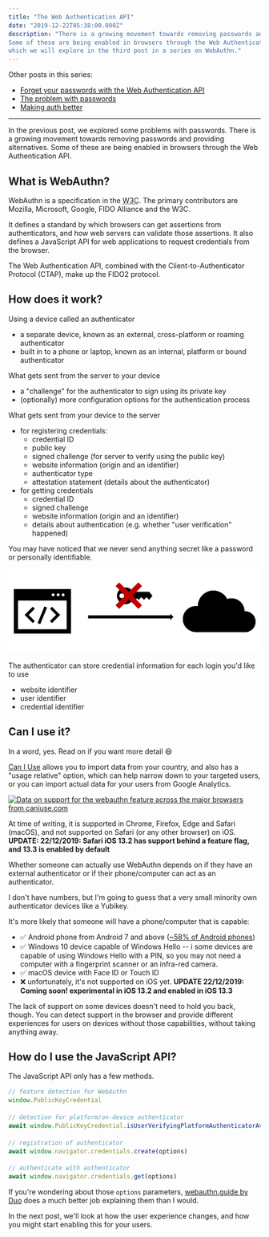 ```yaml
---
title: "The Web Authentication API"
date: "2019-12-22T05:38:00.000Z"
description: "There is a growing movement towards removing passwords and providing alternatives.
Some of these are being enabled in browsers through the Web Authentication API,
which we will explore in the third post in a series on WebAuthn."
---
```


Other posts in this series:

- [Forget your passwords with the Web Authentication API](../part-1-forget-your-passwords)
- [The problem with passwords](../part-2-the-problem-with-passwords)
- [Making auth better](../part-4-making-auth-better)

---

In the previous post, we explored some problems with passwords.
There is a growing movement towards removing passwords and providing alternatives.
Some of these are being enabled in browsers through the Web Authentication API.

## What is WebAuthn?

WebAuthn is a specification in the <abbr title="World Wide Web Consortium">W3C</abbr>.
The primary contributors are Mozilla, Microsoft, Google, FIDO Alliance and the W3C.

It defines a standard by which browsers can get assertions from authenticators,
and how web servers can validate those assertions.
It also defines a JavaScript API for web applications to request credentials from the browser.

The Web Authentication API, combined with the Client-to-Authenticator Protocol (CTAP),
make up the FIDO2 protocol.

## How does it work?

Using a device called an authenticator

- a separate device, known as an external, cross-platform or roaming authenticator
- built in to a phone or laptop, known as an internal, platform or bound authenticator

What gets sent from the server to your device

- a "challenge" for the authenticator to sign using its private key
- (optionally) more configuration options for the authentication process

What gets sent from your device to the server

- for registering credentials:
  - credential ID
  - public key
  - signed challenge (for server to verify using the public key)
  - website information (origin and an identifier)
  - authenticator type
  - attestation statement (details about the authenticator)
- for getting credentials
  - credential ID
  - signed challenge
  - website information (origin and an identifier)
  - details about authentication (e.g. whether "user verification" happened)

You may have noticed that we never send anything secret like a password or personally identifiable.

 <img src="../no-secrets.png" alt="" role="presentation">

The authenticator can store credential information for each login you'd like to use

- website identifier
- user identifier
- credential identifier

<!-- Some authenticators store the _actual_ private key for the credential source,
in this case they are referred to as **resident keys**, because they are resident on the authenticator.
Authenticators that support resident keys can only store a limited number -- because they have to physically store something, and storage is limited. The Yubikey 5C, for example, can store 25 resident keys.

Authenticators can hold an unlimited number of **non-resident keys** -- because nothing is stored on the device.
That might sound strange, but this actually works by encrypting the _credential_ private key using the private key baked in to the _device_ during manufacturing, and sending that to the client (browser, app, etc) as the credential ID.
That means when the application requests an assertion for any particular credential ID, the authenticator first has to decrypt the credential ID to get the private key, so that it can sign the authenticatorData.
As a consequence, non-resident keys cannot be used for usernameless scenarios, which we'll go into a bit further later on. -->

## Can I use it?

In a word, yes. Read on if you want more detail 😆

<a href="http://caniuse.com">Can I Use</a> allows you to import data from your country,
and also has a "usage relative" option, which can help narrow down to your targeted users,
or you can import actual data for your users from Google Analytics.

<script src="https://cdn.jsdelivr.net/gh/ireade/caniuse-embed/caniuse-embed.min.js"></script>
<p class="ciu_embed" data-feature="webauthn" data-periods="future_1,current,past_1" data-accessible-colours="false">
  <a href="http://caniuse.com/#feat=webauthn">
    <picture>
      <source type="image/webp" srcset="https://res.cloudinary.com/ireaderinokun/image/upload/v1569250922/caniuse-embed/webauthn-2019-9-23.webp">
      <source type="image/png" srcset="https://res.cloudinary.com/ireaderinokun/image/upload/v1569250922/caniuse-embed/webauthn-2019-9-23.png">
      <source type="image/jpeg" srcset="https://res.cloudinary.com/ireaderinokun/image/upload/v1569250922/caniuse-embed/webauthn-2019-9-23.jpg">
      <img src="https://res.cloudinary.com/ireaderinokun/image/upload/v1569250922/caniuse-embed/webauthn-2019-9-23.png" alt="Data on support for the webauthn feature across the major browsers from caniuse.com">
    </picture>
  </a>
</p>

At time of writing, it is supported in Chrome, Firefox, Edge and Safari (macOS),
and not supported on Safari (or any other browser) on iOS.
**UPDATE: 22/12/2019: Safari iOS 13.2 has support behind a feature flag, and 13.3 is enabled by default**

Whether someone can actually use WebAuthn depends on
if they have an external authenticator
or if their phone/computer can act as an authenticator.

I don't have numbers, but I'm going to guess that a very small minority own authenticator devices like a Yubikey.

It's more likely that someone will have a phone/computer that is capable:

- ✅ Android phone from Android 7 and above ([~58% of Android phones](https://developer.android.com/about/dashboards?hl=en))
- ✅ Windows 10 device capable of Windows Hello -- <span role="img" alt="Note">ℹ</span> some devices are capable of using Windows Hello with a PIN, so you may not need a computer with a fingerprint scanner or an infra-red camera.
- ✅ macOS device with Face ID or Touch ID
- ❌ unfortunately, it's not supported on iOS yet. **UPDATE 22/12/2019: Coming soon! experimental in iOS 13.2 and enabled in iOS 13.3**

The lack of support on some devices doesn't need to hold you back, though. You can detect support in the browser and provide different experiences for users on devices without those capabilities, without taking anything away.

## How do I use the JavaScript API?

The JavaScript API only has a few methods.

```js
// feature detection for WebAuthn
window.PublicKeyCredential

// detection for platform/on-device authenticator
await window.PublicKeyCredential.isUserVerifyingPlatformAuthenticatorAvailable()

// registration of authenticator
await window.navigator.credentials.create(options)

// authenticate with authenticator
await window.navigator.credentials.get(options)
```

If you're wondering about those `options` parameters,
<a href="https://webauthn.guide/">webauthn.guide by Duo</a> does a much better job explaining them than I would.

In the next post, we'll look at how the user experience changes,
and how you might start enabling this for your users.
